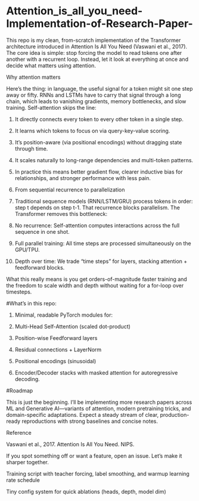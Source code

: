 # Attention_is_all_you_need-Implementation-of-Research-Paper-
This repo is my clean, from-scratch implementation of the Transformer architecture introduced in Attention Is All You Need (Vaswani et al., 2017). The core idea is simple: stop forcing the model to read tokens one after another with a recurrent loop. Instead, let it look at everything at once and decide what matters using attention.

Why attention matters

Here’s the thing: in language, the useful signal for a token might sit one step away or fifty. RNNs and LSTMs have to carry that signal through a long chain, which leads to vanishing gradients, memory bottlenecks, and slow training. Self-attention skips the line:

1. It directly connects every token to every other token in a single step.

2. It learns which tokens to focus on via query-key-value scoring.

3. It’s position-aware (via positional encodings) without dragging state through time.

4. It scales naturally to long-range dependencies and multi-token patterns.

5. In practice this means better gradient flow, clearer inductive bias for relationships, and stronger performance with less pain.

6. From sequential recurrence to parallelization

7. Traditional sequence models (RNN/LSTM/GRU) process tokens in order: step t depends on step t-1. That recurrence blocks parallelism. The Transformer removes this bottleneck:

8. No recurrence: Self-attention computes interactions across the full sequence in one shot.

9. Full parallel training: All time steps are processed simultaneously on the GPU/TPU.

10. Depth over time: We trade “time steps” for layers, stacking attention + feedforward blocks.

What this really means is you get orders-of-magnitude faster training and the freedom to scale width and depth without waiting for a for-loop over timesteps.

#What’s in this repo:

1. Minimal, readable PyTorch modules for:

2. Multi-Head Self-Attention (scaled dot-product)

3. Position-wise Feedforward layers

4. Residual connections + LayerNorm

5. Positional encodings (sinusoidal)

6. Encoder/Decoder stacks with masked attention for autoregressive decoding.

#Roadmap

This is just the beginning. I’ll be implementing more research papers across ML and Generative AI—variants of attention, modern pretraining tricks, and domain-specific adaptations. Expect a steady stream of clear, production-ready reproductions with strong baselines and concise notes.

Reference

Vaswani et al., 2017. Attention Is All You Need. NIPS.

If you spot something off or want a feature, open an issue. Let’s make it sharper together.

Training script with teacher forcing, label smoothing, and warmup learning rate schedule

Tiny config system for quick ablations (heads, depth, model dim)

